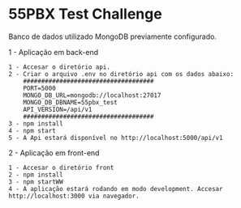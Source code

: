 # 55PBX Test Challenge

Banco de dados utilizado MongoDB previamente configurado.

1 - Aplicação em back-end

    1 - Accesar o diretório api.
    2 - Criar o arquivo .env no diretório api com os dados abaixo:
        ####################################
        PORT=5000
        MONGO_DB_URL=mongodb://localhost:27017
        MONGO_DB_DBNAME=55pbx_test
        API_VERSION=/api/v1
        ####################################
    3 - npm install
    4 - npm start
    5 - A Api estará disponível no http://localhost:5000/api/v1
  
2 - Aplicação em front-end

    1 - Accesar o diretório front
    2 - npm install
    3 - npm startWW
    4 - A aplicação estará rodando em modo development. Accesar http://localhost:3000 via navegador.
